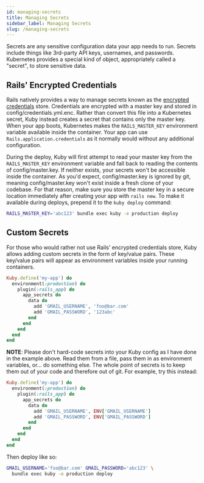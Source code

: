 ```yaml
---
id: managing-secrets
title: Managing Secrets
sidebar_label: Managing Secrets
slug: /managing-secrets
---
```


Secrets are any sensitive configuration data your app needs to run. Secrets include things like 3rd-party API keys, usernames, and passwords. Kubernetes provides a special kind of object, appropriately called a "secret", to store sensitive data.

## Rails' Encrypted Credentials

Rails natively provides a way to manage secrets known as the [encrypted credentials](https://edgeguides.rubyonrails.org/security.html#custom-credentials) store. Credentials are encrypted with a master key and stored in config/credentials.yml.enc. Rather than convert this file into a Kubernetes secret, Kuby instead creates a secret that contains only the master key. When your app boots, Kubernetes makes the `RAILS_MASTER_KEY` environment variable available inside the container. Your app can use `Rails.application.credentials` as it normally would without any additional configuration.

During the deploy, Kuby will first attempt to read your master key from the `RAILS_MASTER_KEY` environment variable and fall back to reading the contents of config/master.key. If neither exists, your secrets won't be accessible inside the container. As you'd expect, config/master.key is ignored by git, meaning config/master.key won't exist inside a fresh clone of your codebase. For that reason, make sure you store the master key in a secure location immediately after creating your app with `rails new`. To make it available during deploys, prepend it to the `kuby deploy` command:

```bash
RAILS_MASTER_KEY='abc123' bundle exec kuby -e production deploy
```

## Custom Secrets

For those who would rather not use Rails' encrypted credentials store, Kuby allows adding custom secrets in the form of key/value pairs. These key/value pairs will appear as environment variables inside your running containers.

```ruby
Kuby.define('my-app') do
  environment(:production) do
    plugin(:rails_app) do
      app_secrets do
        data do
          add 'GMAIL_USERNAME', 'foo@bar.com'
          add 'GMAIL_PASSWORD', '123abc'
        end
      end
    end
  end
end
```

**NOTE**: Please don't hard-code secrets into your Kuby config as I have done in the example above. Read them from a file, pass them in as environment variables, or... do something else. The whole point of secrets is to keep them out of your code and therefore out of git. For example, try this instead:

```ruby
Kuby.define('my-app') do
  environment(:production) do
    plugin(:rails_app) do
      app_secrets do
        data do
          add 'GMAIL_USERNAME', ENV['GMAIL_USERNAME']
          add 'GMAIL_PASSWORD', ENV['GMAIL_PASSWORD']
        end
      end
    end
  end
end
```

Then deploy like so:

```bash
GMAIL_USERNAME='foo@bar.com' GMAIL_PASSWORD='abc123' \
  bundle exec kuby -e production deploy
```
